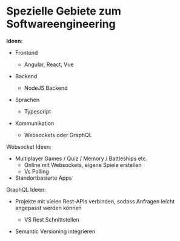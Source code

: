 # Spezielle Gebiete zum Softwareengineering



**Ideen**:

- Frontend
  - Angular, React, Vue
- Backend
  - NodeJS Backend

- Sprachen
  - Typescript
- Kommunikation
  - Websockets oder GraphQL



Websocket Ideen:

- Multiplayer Games / Quiz / Memory / Battleships etc.
  - Online mit Websockets, eigene Spiele erstellen
  - Vs Polling
- Standortbasierte Apps



GraphQL Ideen:

- Projekte mit vielen Rest-APIs verbinden, sodass Anfragen leicht angepasst werden können
  - VS Rest Schnittstellen

- Semantic Versioning integrieren
